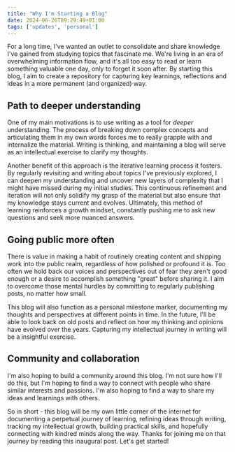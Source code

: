 ```yaml
---
title: "Why I'm Starting a Blog"
date: 2024-06-26T09:29:49+01:00
tags: ['updates', 'personal']
---
```


For a long time, I've wanted an outlet to consolidate and share knowledge I've gained from studying topics that fascinate me. We're living in an era of overwhelming information flow, and it's all too easy to read or learn something valuable one day, only to forget it soon after. By starting this blog, I aim to create a repository for capturing key learnings, reflections and ideas in a more permanent (and organized) way.


## Path to deeper understanding
One of my main motivations is to use writing as a tool for *deeper* understanding. The process of breaking down complex concepts and articulating them in my own words forces me to really grapple with and internalize the material. Writing is thinking, and maintaining a blog will serve as an intellectual exercise to clarify my thoughts. 

Another benefit of this approach is the iterative learning process it fosters. By regularly revisiting and writing about topics I've previously explored, I can deepen my understanding and uncover new layers of complexity that I might have missed during my initial studies. This continuous refinement and iteration will not only solidify my grasp of the material but also ensure that my knowledge stays current and evolves. Ultimately, this method of learning reinforces a growth mindset, constantly pushing me to ask new questions and seek more nuanced answers.

## Going public more often
There is value in making a habit of routinely creating content and shipping work into the public realm, regardless of how polished or profound it is. Too often we hold back our voices and perspectives out of fear they aren't good enough or a desire to accomplish something "great" before sharing it. I aim to overcome those mental hurdles by committing to regularly publishing posts, no matter how small.

This blog will also function as a personal milestone marker, documenting my thoughts and perspectives at different points in time. In the future, I'll be able to look back on old posts and reflect on how my thinking and opinions have evolved over the years. Capturing my intellectual journey in writing will be a insightful exercise.

## Community and collaboration
I'm also hoping to build a community around this blog. I'm not sure how I'll do this, but I'm hoping to find a way to connect with people who share similar interests and passions. I'm also hoping to find a way to share my ideas and learnings with others.

So in short - this blog will be my own little corner of the internet for documenting a perpetual journey of learning, refining ideas through writing, tracking my intellectual growth, building practical skills, and hopefully connecting with kindred minds along the way. Thanks for joining me on that journey by reading this inaugural post. Let's get started!

